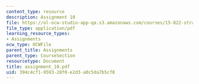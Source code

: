 ```yaml
---
content_type: resource
description: Assignment 10
file: https://ol-ocw-studio-app-qa.s3.amazonaws.com/courses/15-822-strategic-marketing-measurement-fall-2002/394c4cf1959328f0e2d3a0c5da7b5cf8_assignment_10.pdf
file_type: application/pdf
learning_resource_types:
- Assignments
ocw_type: OCWFile
parent_title: Assignments
parent_type: CourseSection
resourcetype: Document
title: assignment_10.pdf
uid: 394c4cf1-9593-28f0-e2d3-a0c5da7b5cf8
---
```

